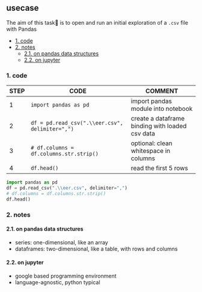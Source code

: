 ## usecase
The aim of this task🎯 is to open and run an initial exploration of a `.csv` file with Pandas

<!-- TOC -->

- [1. code](#1-code)
- [2. notes](#2-notes)
    - [2.1. on pandas data structures](#21-on-pandas-data-structures)
    - [2.2. on jupyter](#22-on-jupyter)

<!-- /TOC -->


### 1. code

| STEP | CODE                                            | COMMENT                                         |
|------|-------------------------------------------------|-------------------------------------------------|
| 1    | `import pandas as pd`                           | import pandas module into notebook              |
| 2    | `df = pd.read_csv(".\\eer.csv", delimiter=",")` | create a dataframe binding with loaded csv data |
| 3    | `# df.columns = df.columns.str.strip()`         | optional: clean whitespace in columns           |
| 4    | `df.head()`                                     | read the first 5 rows                           |

```python
import pandas as pd
df = pd.read_csv(".\\eer.csv", delimiter=",")
# df.columns = df.columns.str.strip()
df.head()
```

### 2. notes
#### 2.1. on pandas data structures
* series: one-dimensional, like an array
* dataframes: two-dimensional, like a table, with rows and columns

#### 2.2. on jupyter
* google based programming environment
* language-agnostic, python typical

